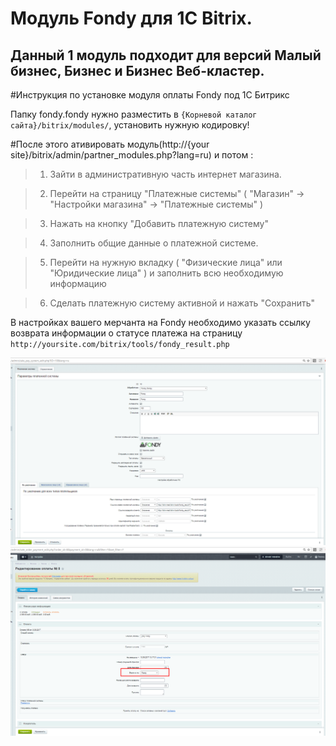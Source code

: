 Модуль Fondy для 1C Bitrix.
=====

Данный 1 модуль подходит для версий Малый бизнес, Бизнес и Бизнес Веб-кластер.
--


#Инструкция по установке модуля оплаты Fondy под 1C Битрикс

Папку fondy.fondy нужно разместить в `{Корневой каталог сайта}/bitrix/modules/`, установить нужную кодировку!

#После этого ативировать модуль(http://{your site}/bitrix/admin/partner_modules.php?lang=ru) и потом :

>1. Зайти в административную часть интернет магазина.

>2. Перейти на страницу "Платежные системы" ( "Магазин" -> "Настройки магазина" -> "Платежные системы" )

>3. Нажать на кнопку "Добавить платежную систему"

>4. Заполнить общие данные о платежной системе.

>5. Перейти на нужную вкладку ( "Физические лица" или "Юридические лица" ) и заполнить всю необходимую информацию

>6. Сделать платежную систему активной и нажать "Сохранить"


В настройках вашего мерчанта на Fondy необходимо указать ссылку возврата информации о статусе платежа на страницу `http://yoursite.com/bitrix/tools/fondy_result.php`

![1]
![2]

[1]: https://raw.githubusercontent.com/cloudipsp/bitrix/master/fondy_paysystem_win1251/Screenshot_1.png
[2]: https://raw.githubusercontent.com/cloudipsp/bitrix/master/fondy_paysystem_win1251/Screenshot_2.png